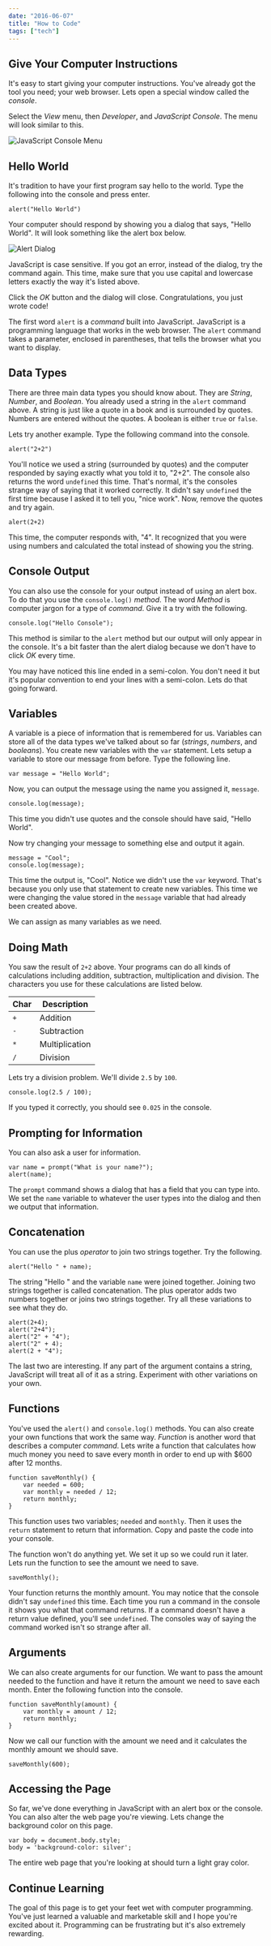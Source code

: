 ```yaml
---
date: "2016-06-07"
title: "How to Code"
tags: ["tech"]
---
```


## Give Your Computer Instructions

It's easy to start giving your computer instructions. You've already got the tool you need; your web browser. Lets open a special window called the *console*.

Select the *View* menu, then *Developer*, and *JavaScript Console*. The menu will look similar to this.

![JavaScript Console Menu](image/javascript-console.png)

## Hello World

It's tradition to have your first program say hello to the world. Type the following into the console and press enter.

    alert("Hello World")

Your computer should respond by showing you a dialog that says, "Hello World". It will look something like the alert box below.

![Alert Dialog](image/alert-dialog.png)

JavaScript is case sensitive. If you got an error, instead of the dialog, try the command again. This time, make sure that you use capital and lowercase letters exactly the way it's listed above.

Click the *OK* button and the dialog will close. Congratulations, you just wrote code!

The first word `alert` is a *command* built into JavaScript. JavaScript is a programming language that works in the web browser. The `alert` command takes a parameter, enclosed in parentheses, that tells the browser what you want to display.

## Data Types

There are three main data types you should know about. They are *String*, *Number*, and *Boolean*. You already used a string in the `alert` command above. A string is just like a quote in a book and is surrounded by quotes. Numbers are entered without the quotes. A boolean is either `true` or `false`.

Lets try another example. Type the following command into the console.

    alert("2+2")

You'll notice we used a string (surrounded by quotes) and the computer responded by saying exactly what you told it to, "2+2". The console also returns the word `undefined` this time. That's normal, it's the consoles strange way of saying that it worked correctly. It didn't say `undefined` the first time because I asked it to tell you, "nice work". Now, remove the quotes and try again.

    alert(2+2)

This time, the computer responds with, "4". It recognized that you were using numbers and calculated the total instead of showing you the string.

## Console Output

You can also use the console for your output instead of using an alert box. To do that you use the `console.log()` *method*. The word *Method* is computer jargon for a type of *command*. Give it a try with the following.

    console.log("Hello Console");

This method is similar to the `alert` method but our output will only appear in the console. It's a bit faster than the alert dialog because we don't have to click *OK* every time.

You may have noticed this line ended in a semi-colon. You don't need it but it's popular convention to end your lines with a semi-colon. Lets do that going forward.

## Variables

A variable is a piece of information that is remembered for us. Variables can store all of the data types we've talked about so far (*strings*, *numbers*, and *booleans*). You create new variables with the `var` statement. Lets setup a variable to store our message from before. Type the following line.

    var message = "Hello World";

Now, you can output the message using the name you assigned it, `message`.

    console.log(message);

This time you didn't use quotes and the console should have said, "Hello World".

Now try changing your message to something else and output it again.

    message = "Cool";
    console.log(message);

This time the output is, "Cool". Notice we didn't use the `var` keyword. That's because you only use that statement to create new variables. This time we were changing the value stored in the `message` variable that had already been created above.

We can assign as many variables as we need.

## Doing Math

You saw the result of `2+2` above. Your programs can do all kinds of calculations including addition, subtraction, multiplication and division. The characters you use for these calculations are listed below.

| Char | Description    |
|------|----------------|
| `+`  | Addition       |
| `-`  | Subtraction    |
| `*`  | Multiplication |
| `/`  | Division       |

Lets try a division problem. We'll divide `2.5` by `100`.

    console.log(2.5 / 100);

If you typed it correctly, you should see `0.025` in the console.

## Prompting for Information

You can also ask a user for information.

    var name = prompt("What is your name?");
    alert(name);

The `prompt` command shows a dialog that has a field that you can type into. We set the `name` variable to whatever the user types into the dialog and then we output that information.

## Concatenation

You can use the plus *operator* to join two strings together. Try the following.

    alert("Hello " + name);

The string "Hello " and the variable `name` were joined together. Joining two strings together is called concatenation. The plus operator adds two numbers together or joins two strings together. Try all these variations to see what they do.

    alert(2+4);
    alert("2+4");
    alert("2" + "4");
    alert("2" + 4);
    alert(2 + "4");

The last two are interesting. If any part of the argument contains a string, JavaScript will treat all of it as a string. Experiment with other variations on your own.

## Functions

You've used the `alert()` and `console.log()` methods. You can also create your own functions that work the same way. *Function* is another word that describes a computer *command*. Lets write a function that calculates how much money you need to save every month in order to end up with $600 after 12 months.

    function saveMonthly() {
        var needed = 600;
        var monthly = needed / 12;
        return monthly;
    }

This function uses two variables; `needed` and `monthly`. Then it uses the `return` statement to return that information. Copy and paste the code into your console.

The function won't do anything yet. We set it up so we could run it later. Lets run the function to see the amount we need to save.

    saveMonthly();

Your function returns the monthly amount. You may notice that the console didn't say `undefined` this time. Each time you run a command in the console it shows you what that command returns. If a command doesn't have a return value defined, you'll see `undefined`. The consoles way of saying the command worked isn't so strange after all.

## Arguments

We can also create arguments for our function. We want to pass the amount needed to the function and have it return the amount we need to save each month. Enter the following function into the console.

    function saveMonthly(amount) {
        var monthly = amount / 12;
        return monthly;
    }

Now we call our function with the amount we need and it calculates the monthly amount we should save.

    saveMonthly(600);

## Accessing the Page

So far, we've done everything in JavaScript with an alert box or the console. You can also alter the web page you're viewing. Lets change the background color on this page.

    var body = document.body.style;
    body = 'background-color: silver';

The entire web page that you're looking at should turn a light gray color.

## Continue Learning

The goal of this page is to get your feet wet with computer programming. You've just learned a valuable and marketable skill and I hope you're excited about it. Programming can be frustrating but it's also extremely rewarding.
